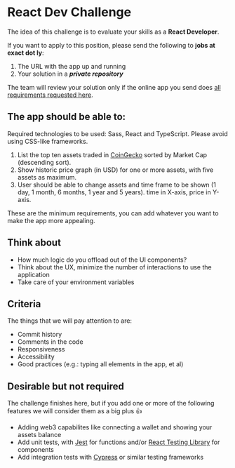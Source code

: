# React Dev Challenge

The idea of this challenge is to evaluate your skills as a **React Developer**.

If you want to apply to this position, please send the following to **jobs at exact dot ly**:
1. The URL with the app up and running
2. Your solution in a ***private repository***

The team will review your solution only if the online app you send does [all requirements requested here](#the-app-should-be-able-to).

## The app should be able to:

Required technologies to be used: Sass, React and TypeScript. Please avoid using CSS-like frameworks.

1. List the top ten assets traded in [CoinGecko](https://www.coingecko.com/) sorted by Market Cap (descending sort).
2. Show historic price graph (in USD) for one or more assets, with five assets as maximum.
3. User should be able to change assets and time frame to be shown (1 day, 1 month, 6 months, 1 year and 5 years). time in X-axis, price in Y-axis.

These are the minimum requirements, you can add whatever you want to make the app more appealing.

## Think about

- How much logic do you offload out of the UI components?
- Think about the UX, minimize the number of interactions to use the application
- Take care of your environment variables

## Criteria

The things that we will pay attention to are:

- Commit history
- Comments in the code
- Responsiveness
- Accessibility
- Good practices (e.g.: typing all elements in the app, et al)

## Desirable but not required

The challenge finishes here, but if you add one or more of the following features we will consider them as a big plus 👍

- Adding web3 capabilites like connecting a wallet and showing your assets balance
- Add unit tests, with [Jest](https://jestjs.io/) for functions and/or [React Testing Library](https://testing-library.com/docs/react-testing-library/intro/) for components
- Add integration tests with [Cypress](https://www.cypress.io/) or similar testing frameworks
